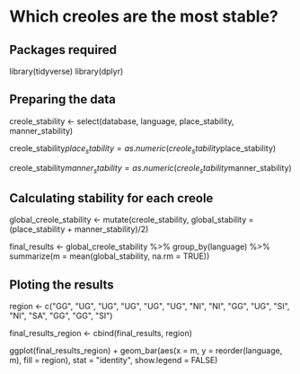 # Which creoles are the most stable?

## Packages required

library(tidyverse) 
library(dplyr)

## Preparing the data

creole_stability <-
  select(database, language, place_stability, manner_stability)

creole_stability$place_stability = as.numeric(creole_stability$place_stability)

creole_stability$manner_stability = as.numeric(creole_stability$manner_stability)

## Calculating stability for each creole

global_creole_stability <- mutate(creole_stability, global_stability = (place_stability + manner_stability)/2)

final_results <- global_creole_stability %>% group_by(language) %>% summarize(m = mean(global_stability, na.rm = TRUE))

## Ploting the results

region <- c("GG", "UG", "UG", "UG", "UG", "UG", "NI", "NI", "GG", "UG", "SI", "NI", "SA", "GG", "GG", "SI")

final_results_region <- cbind(final_results, region)

ggplot(final_results_region) + geom_bar(aes(x = m, y = reorder(language, m), fill = region), stat = "identity", show.legend = FALSE)
